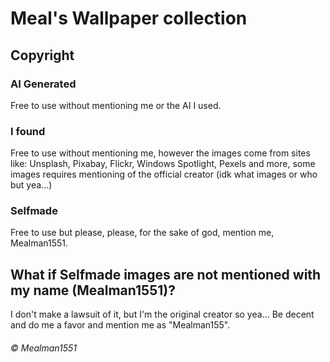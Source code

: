 # Meal's Wallpaper collection

## Copyright

### AI Generated

Free to use without mentioning me or the AI I used.

### I found

Free to use without mentioning me, however the images come from sites like: Unsplash, Pixabay, Flickr, Windows Spotlight, Pexels and more, some images requires mentioning of the official creator (idk what images or who but yea...)

### Selfmade

Free to use but please, please, for the sake of god, mention me, Mealman1551.

## What if Selfmade images are not mentioned with my name (Mealman1551)?

I don't make a lawsuit of it, but I'm the original creator so yea... Be decent and do me a favor and mention me as "Mealman155".

###### © Mealman1551